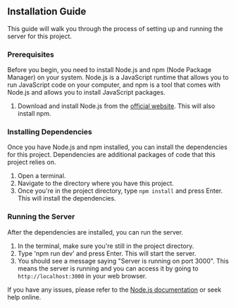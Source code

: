 ## Installation Guide

This guide will walk you through the process of setting up and running the server for this project.

### Prerequisites

Before you begin, you need to install Node.js and npm (Node Package Manager) on your system. Node.js is a JavaScript runtime that allows you to run JavaScript code on your computer, and npm is a tool that comes with Node.js and allows you to install JavaScript packages.

1. Download and install Node.js from the [official website](https://nodejs.org/). This will also install npm.

### Installing Dependencies

Once you have Node.js and npm installed, you can install the dependencies for this project. Dependencies are additional packages of code that this project relies on.

1. Open a terminal.
2. Navigate to the directory where you have this project.
3. Once you're in the project directory, type `npm install` and press Enter. This will install the dependencies.

### Running the Server

After the dependencies are installed, you can run the server.

1. In the terminal, make sure you're still in the project directory.
2. Type 'npm run dev' and press Enter. This will start the server.
3. You should see a message saying "Server is running on port 3000". This means the server is running and you can access it by going to `http://localhost:3000` in your web browser.

If you have any issues, please refer to the [Node.js documentation](https://nodejs.org/en/docs/) or seek help online.